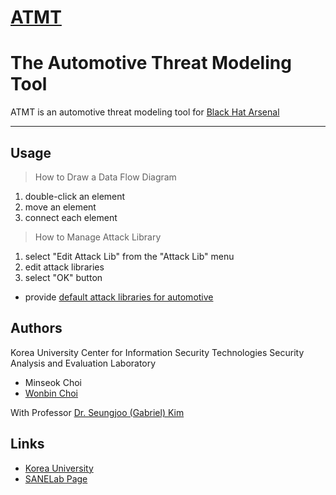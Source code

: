 # [ATMT](https://github.com/SANELab/ATMT)
The Automotive Threat Modeling Tool
=========

ATMT is an automotive threat modeling tool for [Black Hat Arsenal](https://europe-arsenal-cfp.blackhat.com)

-----

## Usage

> How to Draw a Data Flow Diagram
1. double-click an element
2. move an element
3. connect each element

> How to Manage Attack Library
1. select "Edit Attack Lib" from the "Attack Lib" menu
2. edit attack libraries
3. select "OK" button
- provide [default attack libraries for automotive](https://github.com/SANELab/ATMT/blob/master/dist/default.alib)

## Authors

Korea University
Center for Information Security Technologies
Security Analysis and Evaluation Laboratory

- Minseok Choi
- [Wonbin Choi](https://github.com/bindon)

With Professor [Dr. Seungjoo (Gabriel) Kim](http://skim.name)

## Links

- [Korea University](https://wiki.mozilla.org/Security/Mentorships/MWoS/2014/online_threat_modeling_tool)
- [SANELab Page](http://kimlab.net)
